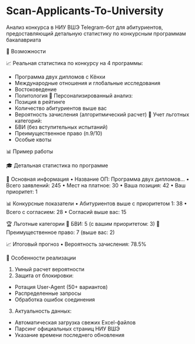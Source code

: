 # Scan-Applicants-To-University

Анализ конкурса в НИУ ВШЭ
Telegram-бот для абитуриентов, предоставляющий детальную статистику по конкурсным программам бакалавриата

🌟 Возможности

📈 Реальная статистика по конкурсу на 4 программы:
- Программа двух дипломов с Кёнхи
- Международные отношения и глобальные исследования
- Востоковедение
- Политология
🎯 Персонализированный анализ:
- Позиция в рейтинге
- Количество абитуриентов выше вас
- Вероятность зачисления (алгоритмический расчет)
🏅 Учет льготных категорий:
- БВИ (без вступительных испытаний)
- Преимущественное право (п.9/10)
- Особые квоты

📊 Пример работы

🎓 Детальная статистика по программе

📌 Основная информация
• Название ОП: Программа двух дипломов...
• Всего заявлений: 245
• Мест на платное: 30
• Ваша позиция: 42
• Ваш приоритет: 1

📊 Конкурсные показатели
• Абитуриентов выше с приоритетом 1: 38
• Всего с согласием: 28
• Согласий выше вас: 15

🏆 Льготные категории
🔸 БВИ: 5 (с вашим приоритетом: 3)
🔸 Преимущественное право: 7 (выше вас: 2)

📈 Итоговый прогноз
• Вероятность зачисления: 78.5%



📌 Особенности реализации

1) Умный расчет вероятности
2) Защита от блокировки:
  - Ротация User-Agent (50+ вариантов)
  - Распределенные запросы
  - Обработка ошибок соединения
3) Актуальность данных:
  - Автоматическая загрузка свежих Excel-файлов
  - Парсинг официальных страниц НИУ ВШЭ
  - Указание времени последнего обновления
